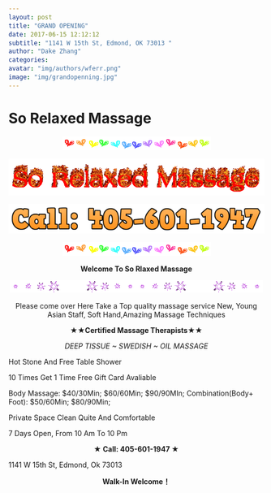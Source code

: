 ```yaml
---
layout: post
title: "GRAND OPENING"
date: 2017-06-15 12:12:12 
subtitle: "1141 W 15th St, Edmond, OK 73013 "
author: "Dake Zhang"
categories:
avatar: "img/authors/wferr.png"
image: "img/grandopenning.jpg"
---
```


# So Relaxed Massage 
<p align="center"><img src="img/post/grandopenning/2.gif" /></p>
<p align="center"><img src="img/post/grandopenning/title.gif" /></p>
<p align="center"><img src="img/post/grandopenning/1.png" /></p>
<p align="center"><img src="img/post/grandopenning/2.gif" /></p>
<p align="center"><strong>Welcome To So Rlaxed Massage</strong></p>
<p align="center"><img src="img/post/grandopenning/3.gif" /></p>
<p align="center">Please come over Here Take a Top quality massage service 
New, Young Asian Staff, Soft Hand,Amazing Massage Techniques </p>

<p align="center"><strong>★★Certified Massage Therapists★★</strong></p>

<p align="center"><i>DEEP TISSUE ~ SWEDISH ~ OIL MASSAGE </i></p>
 
Hot Stone And Free Table Shower

10 Times Get 1 Time Free 
Gift Card Avaliable

Body Massage: $40/30Min; $60/60Min; $90/90MIn; 
Combination(Body+ Foot): $50/60Min; $80/90Min;

Private Space Clean Quite And Comfortable

7 Days Open, From 10 Am To 10 Pm 

<p align="center"><strong>★ Call: 405-601-1947 ★</strong></p>

1141 W 15th St, Edmond, Ok 73013 

<p align="center"><strong> Walk-In Welcome！</strong></p>

